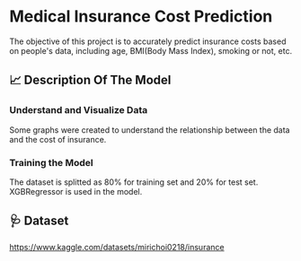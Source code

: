 # Medical Insurance Cost Prediction
The objective of this project is to accurately predict insurance costs based on people's data, including age, BMI(Body Mass Index), smoking or not, etc.

## :chart_with_upwards_trend:	 Description Of The Model
### Understand and Visualize Data
Some graphs were created to understand the relationship between the data and the cost of insurance.

### Training the Model
The dataset is splitted as 80% for training set and 20% for test set. XGBRegressor is used in the model.

## :stethoscope:	 Dataset
https://www.kaggle.com/datasets/mirichoi0218/insurance
